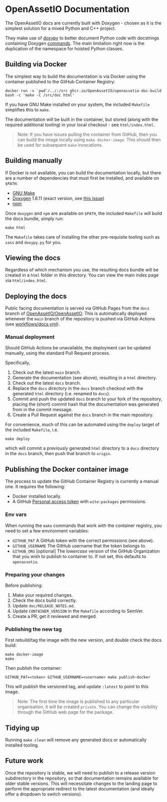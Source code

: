 # OpenAssetIO Documentation

The OpenAssetIO docs are currently built with Doxygen - chosen as it is
the simplest solution for a mixed Python and C++ project.

They make use of [doxypy](https://github.com/0xCAFEBABE/doxypy) to
better document Python code with docstrings containing Doxygen
[commands](https://www.doxygen.nl/manual/commands.html). The main
limitation right now is the duplication of the namespace for hoisted
Python classes.

## Building via Docker

The simplest way to build the documentation is via Docker using the
container published to the GitHub Container Registry:

```
docker run -v `pwd`/../:/src ghcr.io/OpenAssetIO/openassetio-doc-build bash -c 'make -C /src/doc html'
```

If you have GNU Make installed on your system, the included `Makefile`
simplifies this to `make`.

The documentation will be built in the container, but stored (along with
the required additional tooling) in your local checkout - see
`html/index.html`.

> Note: If you have issues pulling the container from GitHub, then you
> can build the image locally using `make docker-image`. This should then
> be used for subsequent `make` invocations.

## Building manually

If Docker is not available, you can build the documentation locally, but
there are a number of dependencies that must first be installed, and
available on `$PATH`:

-   [GNU Make](https://www.gnu.org/software/make/)
-   [Doxygen](https://www.doxygen.nl) 1.8.11 (exact version, see [this
    issue](https://github.com/doxygen/doxygen/issues/7096))
-   [npm](https://nodejs.org/en/)

Once `doxygen` and `npm` are available on `$PATH`, the included
`Makefile` will build the docs bundle, simply run:

```
make html
```

The `Makefile` takes care of installing the other pre-requisite tooling
such as `sass` and `doxypy.py` for you.

## Viewing the docs

Regardless of which mechanism you use, the resulting docs bundle will be
created in a `html` folder in this directory. You can view the main
index page via `html/index.html`.

## Deploying the docs

Public facing documentation is served via GitHub Pages from the `docs`
branch of [OpenAssetIO/OpenAssetIO](https://github.com/OpenAssetIO/OpenAssetIO).
This is automatically deployed whenever the `main` branch of the repository
is pushed via GitHub Actions (see [workflows/docs.yml](../../.github/workflows/docs.yml)).

### Manual deployment

Should GitHub Actions be unavailable, the deployment can be updated
manually, using the standard Pull Request process.

Specifically,

1. Check out the latest `main` branch.
2. Generate the documentation (see above), resulting in a `html`
   directory.
3. Check out the latest `docs` branch.
4. Replace the `docs` directory in the `docs` branch checkout with
   the generated `html` directory (i.e. renamed to `docs`).
5. Commit and push the updated `docs` branch to your fork of the
   repository, placing the (short) commit hash that the documentation
   was generated from in the commit message.
6. Create a Pull Request against the `docs` branch in the main
   repository.

For convenience, much of this can be automated using the `deploy`
target of the included `Makefile`, i.e.

```shell
make deploy
```

which will commit a previously generated `html` directory to a `docs`
directory in the `docs` branch, then push that branch to `origin`.

## Publishing the Docker container image

The process to update the GitHub Container Registry is currently a
manual one. It requires the following:

-   Docker installed locally.
-   A GitHub [Personal access token](https://github.com/settings/tokens)
    with `wite:packages` permissions.

### Env vars

When running the `make` commands that work with the container registry,
you need to set a few environment variables:

-   `GITHUB_PAT` A GitHub token with the correct permissions (see above).
-   `GITHUB_USERNAME` The GitHub username that the token belongs to.
-   `GITHUB_ORG` [optional] The _lowercase_ version of the GitHub
    Organization that you wish to publish to container to. If not set,
    this defaults to `openassetio`.

### Preparing your changes

Before publishing:

1. Make your required changes.
2. Check the docs build correctly.
3. Update `doc/RELEASE_NOTES.md`.
4. Update `CONTAINER_VERSION` in the `Makefile` according to SemVer.
5. Create a PR, get it reviewed and merged.

### Publishing the new tag

First rebuild/tag the image with the new version, and double check the
docs build:

```shell
make docker-image
make
```

Then publish the container:

```shell
GITHUB_PAT=<token> GITHUB_USERNAME=<username> make publish-docker
```

This will publish the versioned tag, and update `:latest` to point
to this image.

> Note: The first time the image is published to any particular
> organisation, it will be created `private`. You can change the
> visibility through the GitHub web page for the package.

## Tidying up

Running `make clean` will remove any generated docs or automatically
installed tooling.

## Future work

Once the repository is stable, we will need to publish to a release
version subdirectory in the repository, so that documentation remains
available for older stable versions. This will necessitate changes to
the landing page to perform the appropriate redirect to the latest
documentation (and ideally offer a dropdown to switch versions).
